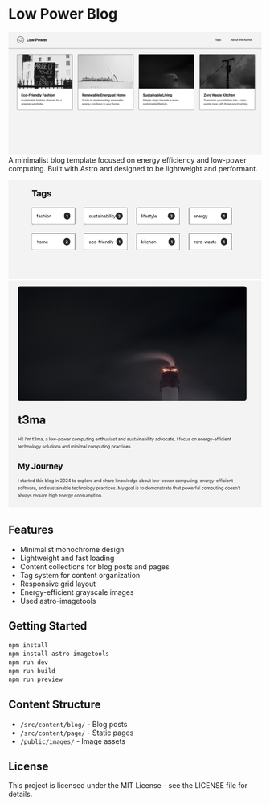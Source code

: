 # Low Power Blog
![Low Power](public/LowPower.png)
A minimalist blog template focused on energy efficiency and low-power computing. Built with Astro and designed to be lightweight and performant.

![Low Power](public/LowPower3.png)
![Low Power](public/LowPower2.png)

## Features

- Minimalist monochrome design
- Lightweight and fast loading
- Content collections for blog posts and pages
- Tag system for content organization
- Responsive grid layout
- Energy-efficient grayscale images
- Used astro-imagetools

## Getting Started

```bash
npm install
npm install astro-imagetools
npm run dev
npm run build  
npm run preview
```

## Content Structure

- `/src/content/blog/` - Blog posts
- `/src/content/page/` - Static pages
- `/public/images/` - Image assets

## License

This project is licensed under the MIT License - see the LICENSE file for details.